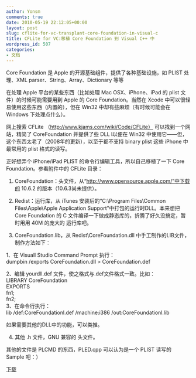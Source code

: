 ```yaml
---
author: Yonsm
comments: true
date: 2010-05-19 22:12:05+00:00
layout: post
slug: cflite-for-vc-transplant-core-foundation-in-visual-c
title: CFLite for VC:移植 Core Foundation 到 Visual C++ 中
wordpress_id: 507
categories:
- 文档
---
```


Core Foundation 是 Apple 的开源基础组件，提供了各种基础设施，如 PLIST 处理、XML parser、String、Array、Dictionary 等等  
  
在处理 Apple 平台的某些东西（比如处理 Mac OSX、iPhone、iPad 的 plist 文件）的时候可能需要用到 Apple 的 Core Foundation。当然在 Xcode 中可以很轻易使用这些东西（内置的），但在 Win32 中却有些麻烦（有时候可能会在 Windows 下处理点什么）。  
  
网上搜索 CFLite （http://www.kjams.com/wiki/Code/CFLite） 可以找到一个网站，精简了 CoreFoundation 并提供了些 DLL l以便在 Win32 中使用它——但，这个东西太老了（2008年的更新），以至于都不支持 binary plist 这些 iPhone 中最常用的 plist 格式的读写。  
  
正好想弄个 iPhone/iPad  PLIST 的命令行编辑工具，所以自己移植了一下 Core Foundation。<!-- more -->参看附件中的 CFLite 目录：  
  
1. CoreFoundation：头文件，从“http://www.opensource.apple.com/”中下载的 10.6.2 的版本（10.6.3尚未提供）。  
  
2. Redist：运行库，从 iTunes 安装后的“C:\Program Files\Common Files\Apple\Apple Application Support”中打包的运行时DLL。本来想把 Core Foundation 的 C 文件编译一下做成静态库的，折腾了好久没搞定，暂时用用 40M 的庞大的 运行库吧。  
  
3. CoreFoundation.lib，从 Redist\CoreFoundation.dll 中手工制作的LIB文件，制作方法如下：  
  


  
 1、在 Visuall Studio Command Prompt 执行：     
 dumpbin   /exports   CoreFoundation.dll   >   CoreFoundation.def     
     
 2、编辑   yourdll.def   文件，使之格式与.def文件格式一致。比如：     
 LIBRARY CoreFoundation    
 EXPORTS  
               fn1;     
               fn2;     
 3、在命令行执行：     
 lib   /def:CoreFoundationl.def   /machine:i386   /out:CoreFoundationl.lib  


  
  
如果需要其他的DLL中的功能，可以类推。  
  
4. 其他 .h 文件，GNU 兼容的 头文件。  
  
其他的文件是 PLCMD 的东西，PLED.cpp 可以认为是一个 PLIST 读写的 Sample 吧：）  
  
[下载](/asserts/CFLite.zip)  

